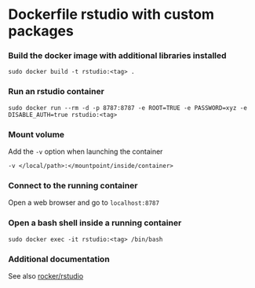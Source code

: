 # Dockerfile rstudio with custom packages 

### Build the docker image with additional libraries installed

```
sudo docker build -t rstudio:<tag> .
```

### Run an rstudio container

```
sudo docker run --rm -d -p 8787:8787 -e ROOT=TRUE -e PASSWORD=xyz -e DISABLE_AUTH=true rstudio:<tag>
```

### Mount volume

Add the `-v` option when launching the container
```
-v </local/path>:</mountpoint/inside/container>
```

### Connect to the running container

Open a web browser and go to `localhost:8787`


### Open a bash shell inside a running container

```
sudo docker exec -it rstudio:<tag> /bin/bash
```

### Additional documentation

See also [rocker/rstudio](https://hub.docker.com/r/rocker/rstudio)
